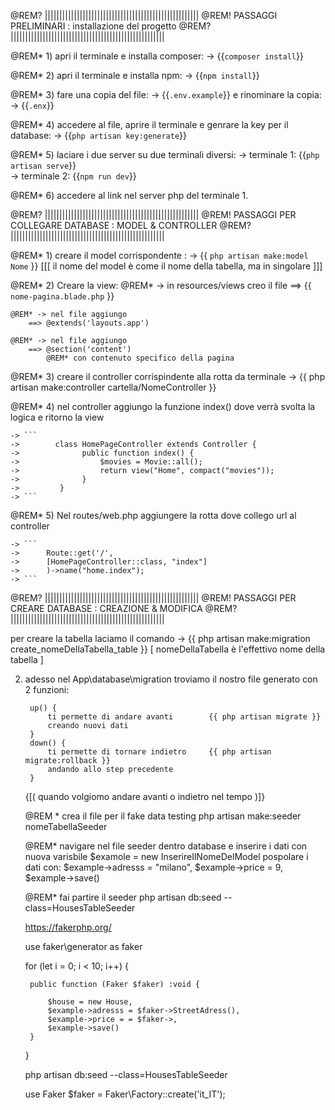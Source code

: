 @REM? |||||||||||||||||||||||||||||||||||||||||||||||||||||
@REM! PASSAGGI PRELIMINARI : installazione del progetto
@REM? |||||||||||||||||||||||||||||||||||||||||||||||||||||


@REM* 1) apri il terminale e installa composer: 
        -> {{```composer install```}}


@REM* 2) apri il terminale e installa npm: 
        -> {{```npm install```}}


@REM* 3) fare una copia del file: 
        -> {{```.env.example```}}
    e rinominare la copia: 
        -> {{```.enx```}}


@REM* 4) accedere al file, aprire il terminale e genrare la key per il database: 
        -> {{```php artisan key:generate```}}


@REM* 5) laciare i due server su due terminali diversi:
        -> terminale 1: {{```php artisan serve```}}            
        -> terminale 2: {{```npm run dev```}}


@REM* 6) accedere al link nel server php del terminale 1.


@REM? |||||||||||||||||||||||||||||||||||||||||||||||||||||
@REM! PASSAGGI PER COLLEGARE DATABASE : MODEL & CONTROLLER
@REM? |||||||||||||||||||||||||||||||||||||||||||||||||||||


@REM* 1) creare il model corrispondente : 
        -> {{ ```php artisan make:model Nome``` }}
        [[[  il nome del model è come il nome della tabella, ma in singolare  ]]]


@REM* 2) Creare la view:
    @REM* -> in resources/views creo il file 
        ==> {{ ```nome-pagina.blade.php``` }}

    @REM* -> nel file aggiungo 
        ==> @extends('layouts.app')

    @REM* -> nel file aggiungo 
        ==> @section('content') 
            @REM* con contenuto specifico della pagina


@REM* 3) creare il controller corrispindente alla rotta da terminale
    -> {{ php artisan make:controller cartella/NomeController }}
	   
@REM* 4) nel controller aggiungo la funzione index() dove verrà svolta la logica e ritorno la view

    -> ```
    ->        class HomePageController extends Controller {
    ->              public function index() {
    ->                  $movies = Movie::all();            
    ->                  return view("Home", compact("movies"));
    ->              }
    ->         }
    -> ```


@REM* 5) Nel routes/web.php aggiungere la rotta dove collego url al controller

    -> ```
    ->      Route::get('/', 
    ->      [HomePageController::class, "index"]
    ->      )->name("home.index");
    -> ```


@REM? |||||||||||||||||||||||||||||||||||||||||||||||||||||
@REM! PASSAGGI PER CREARE DATABASE : CREAZIONE & MODIFICA
@REM? |||||||||||||||||||||||||||||||||||||||||||||||||||||

per creare la tabella laciamo il comando 
    -> {{ php artisan make:migration create_nomeDellaTabella_table }}
        [ nomeDellaTabella è l'effettivo nome della tabella ]


2) adesso nel App\database\migration troviamo il nostro file generato con 2 funzioni:

        up() {
            ti permette di andare avanti        {{ php artisan migrate }}
            creando nuovi dati              
        }
        down() {
            ti permette di tornare indietro     {{ php artisan migrate:rollback }}
            andando allo step precedente
        }

    {[( quando volgiomo andare avanti o indietro nel tempo )]}




    @REM * crea il file per il fake data testing
    php artisan make:seeder nomeTabellaSeeder



    @REM* navigare nel file seeder dentro database e inserire i dati con nuova varisbile 
    $examole = new InserireIlNomeDelModel
    pospolare i dati con:
    $example->adresss = "milano",
    $example->price = 9,
    $example->save()



    @REM* fai partire il seeder
    php artisan db:seed --class=HousesTableSeeder




    https://fakerphp.org/



    use faker\generator as faker

    for (let i = 0; i < 10; i++) {

        public function (Faker $faker) :void {

            $house = new House,
            $example->adresss = $faker->StreetAdress(),
            $example->price = = $faker->,
            $example->save()
        }
    }


    php artisan db:seed --class=HousesTableSeeder




    use Faker
    $faker = Faker\Factory::create('it_IT');